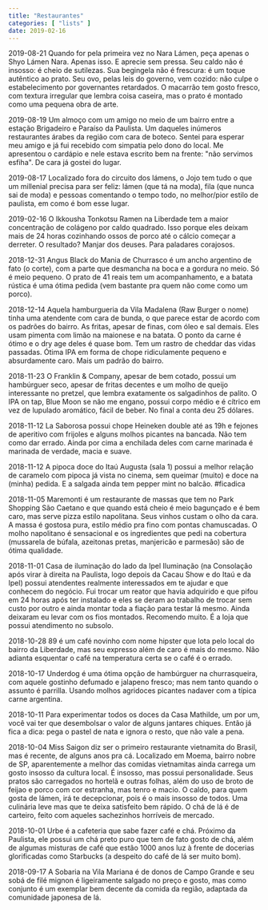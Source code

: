 ```yaml
---
title: "Restaurantes"
categories: [ "lists" ]
date: 2019-02-16
---
```

2019-08-21 Quando for pela primeira vez no Nara Lámen, peça apenas o Shyo Lámen Nara. Apenas isso. E aprecie sem pressa. Seu caldo não é insosso: é cheio de sutilezas. Sua begingela não é frescura: é um toque autêntico ao prato. Seu ovo, pelas leis do governo, vem cozido: não culpe o estabelecimento por governantes retardados. O macarrão tem gosto fresco, com textura irregular que lembra coisa caseira, mas o prato é montado como uma pequena obra de arte.

2019-08-19 Um almoço com um amigo no meio de um bairro entre a estação Brigadeiro e Paraíso da Paulista. Um daqueles inúmeros restaurantes árabes da região com cara de boteco. Sentei para esperar meu amigo e já fui recebido com simpatia pelo dono do local. Me apresentou o cardápio e nele estava escrito bem na frente: "não servimos esfiha". De cara já gostei do lugar.

2019-08-17 Localizado fora do circuito dos lámens, o Jojo tem tudo o que um millenial precisa para ser feliz: lámen (que tá na moda), fila (que nunca sai de moda) e pessoas comentando o tempo todo, no melhor/pior estilo de paulista, em como é bom esse lugar.

2019-02-16 O Ikkousha Tonkotsu Ramen na Liberdade tem a maior concentração de colágeno por caldo quadrado. Isso porque eles deixam mais de 24 horas cozinhando ossos de porco até o cálcio começar a derreter. O resultado? Manjar dos deuses. Para paladares corajosos.

2018-12-31 Angus Black do Mania de Churrasco é um ancho argentino de fato (o corte), com a parte que desmancha na boca e a gordura no meio. Só é meio pequeno. O prato de 41 reais tem um acompanhamento, e a batata rústica é uma ótima pedida (vem bastante pra quem não come como um porco).

2018-12-14 Aquela hamburgueria da Vila Madalena (Raw Burger o nome) tinha uma atendente com cara de bunda, o que parece estar de acordo com os padrões do bairro. As fritas, apesar de finas, com óleo e sal demais. Eles usam pimenta com limão na maionese e na batata. O ponto da carne é ótimo e o dry age deles é quase bom. Tem um rastro de cheddar das vidas passadas. Ótima IPA em forma de chope ridiculamente pequeno e absurdamente caro. Mais um padrão do bairro.

2018-11-23 O Franklin & Company, apesar de bem cotado, possui um hambúrguer seco, apesar de fritas decentes e um molho de queijo interessante no pretzel, que lembra exatamente os salgadinhos de palito. O IPA on tap, Blue Moon se não me engano, possui corpo médio e é cítrico em vez de lupulado aromático, fácil de beber. No final a conta deu 25 dólares.

2018-11-12 La Saborosa possui chope Heineken double até as 19h e fejones de aperitivo com frijoles e alguns molhos picantes na bancada. Não tem como dar errado. Ainda por cima a enchilada deles com carne marinada é marinada de verdade, macia e suave.

2018-11-12 A pipoca doce do Itaú Augusta (sala 1) possui a melhor relação de caramelo com pipoca já vista no cinema, sem queimar (muito) e doce na (minha) pedida. E a salgada ainda tem pepper mint no balcão. #ficadica

2018-11-05 Maremonti é um restaurante de massas que tem no Park Shopping São Caetano e que quando está cheio é meio bagunçado e é bem caro, mas serve pizza estilo napolitana. Seus vinhos custam o olho da cara. A massa é gostosa pura, estilo médio pra fino com pontas chamuscadas. O molho napolitano é sensacional e os ingredientes que pedi na cobertura (mussarela de búfala, azeitonas pretas, manjericão e parmesão) são de ótima qualidade.

2018-11-01 Casa de iluminação do lado da Ipel Iluminação (na Consolação após virar à direita na Paulista, logo depois da Cacau Show e do Itaú e da Ipel) possui atendentes realmente interessados em te ajudar e que conhecem do negócio. Fui trocar um reator que havia adquirido e que pifou em 24 horas após ter instalado e eles se deram ao trabalho de trocar sem custo por outro e ainda montar toda a fiação para testar lá mesmo. Ainda deixaram eu levar com os fios montados. Recomendo muito. É a loja que possui atendimento no subsolo.

2018-10-28 89 é um café novinho com nome hipster que lota pelo local do bairro da Liberdade, mas seu expresso além de caro é mais do mesmo. Não adianta esquentar o café na temperatura certa se o café é o errado.

2018-10-17 Underdog é uma ótima opção de hambúrguer na churrasqueira, com aquele gostinho defumado e jalapeno fresco; mas nem tanto quando o assunto é parrilla. Usando molhos agridoces picantes nadaver com a típica carne argentina.

2018-10-11 Para experimentar todos os doces da Casa Mathilde, um por um, você vai ter que desembolsar o valor de alguns jantares chiques. Então já fica a dica: pega o pastel de nata e ignora o resto, que não vale a pena.

2018-10-04 Miss Saigon diz ser o primeiro restaurante vietnamita do Brasil, mas é recente, de alguns anos pra cá. Localizado em Moema, bairro nobre de SP, aparentemente a melhor das comidas vietnamitas ainda carrega um gosto insosso da cultura local. É insosso, mas possui personalidade. Seus pratos são carregados no hortelã e outras folhas, além do uso de broto de feijao e porco com cor estranha, mas tenro e macio. O caldo, para quem gosta de lámen, irá te decepcionar, pois é o mais insosso de todos. Uma culinária leve mas que te deixa satisfeito bem rápido. O chá de lá é de carteiro, feito com aqueles sachezinhos horríveis de mercado.

2018-10-01 Urbe é a cafeteria que sabe fazer café e chá. Próximo da Paulista, ele possui um chá preto puro que tem de fato gosto de chá, além de algumas misturas de café que estão 1000 anos luz à frente de docerias glorificadas como Starbucks (a despeito do café de lá ser muito bom).

2018-09-17 A Sobaria na Vila Mariana é de donos de Campo Grande e seu sobá de filé mignon é ligeiramente salgado no preço e gosto, mas como conjunto é um exemplar bem decente da comida da região, adaptada da comunidade japonesa de lá.
